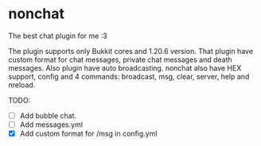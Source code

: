 # nonchat
 The best chat plugin for me :3

The plugin supports only Bukkit cores and 1.20.6 version.
That plugin have custom format for chat messages, private chat messages and death messages. Also plugin have auto broadcasting.
nonchat also have HEX support, config and 4 commands: broadcast, msg, clear, server, help and nreload.

TODO:
- [ ] Add bubble chat.
- [ ] Add messages.yml
- [X] Add custom format for /msg in config.yml